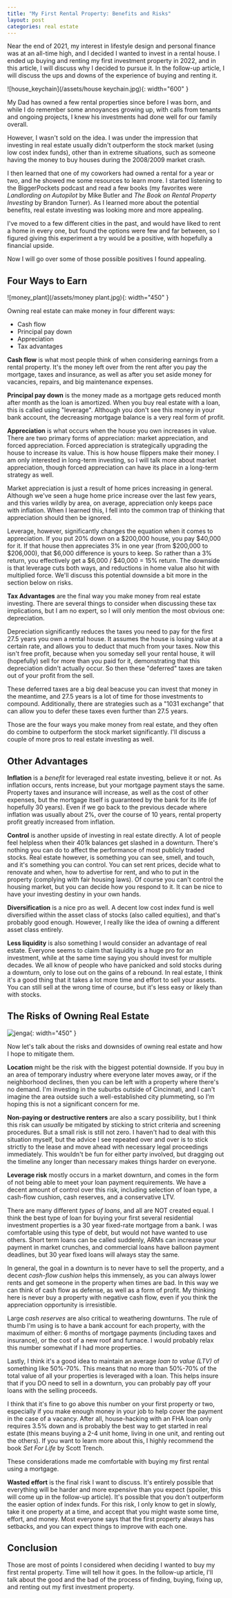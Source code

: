 ```yaml
---
title: "My First Rental Property: Benefits and Risks"
layout: post
categories: real estate
---
```


Near the end of 2021, my interest in lifestyle design and personal finance was at an all-time high, and I decided I wanted to invest in a rental house. I ended up buying and renting my first investment property in 2022, and in this article, I will discuss why I decided to pursue it. In the follow-up article, I will discuss the ups and downs of the experience of buying and renting it.



![house_keychain](/assets/house keychain.jpg){: width="600" }

My Dad has owned a few rental properties since before I was born, and while I do remember some annoyances growing up, with calls from tenants and ongoing projects, I knew his investments had done well for our family overall. 

However, I wasn't sold on the idea. I was under the impression that investing in real estate usually didn't outperform the stock market (using low cost index funds), other than in extreme situations, such as someone having the money to buy houses during the 2008/2009 market crash. 

I then learned that one of my coworkers had owned a rental for a year or two, and he showed me some resources to learn more. I started listening to the BiggerPockets podcast and read a few books (my favorites were *Landlording on Autopilot* by Mike Butler and *The Book on Rental Property Investing* by Brandon Turner). As I learned more about the potential benefits, real estate investing was looking more and more appealing.

I've moved to a few different cities in the past, and would have liked to rent a home in every one, but found the options were few and far between, so I figured giving this experiment a try would be a positive, with hopefully a financial upside.

Now I will go over some of those possible positives I found appealing.

## Four Ways to Earn
![money_plant](/assets/money plant.jpg){: width="450" }

Owning real estate can make money in four different ways: 
* Cash flow
* Principal pay down
* Appreciation
* Tax advantages

**Cash flow** is what most people think of when considering earnings from a rental property. It's the money left over from the rent after you pay the mortgage, taxes and insurance, as well as after you set aside money for vacancies, repairs, and big maintenance expenses. 

**Principal pay down** is the money made as a mortgage gets reduced month after month as the loan is amortized. When you buy real estate with a loan, this is called using "leverage". Although you don't see this money in your bank account, the decreasing mortgage balance is a very real form of profit.

**Appreciation** is what occurs when the house you own increases in value. There are two primary forms of appreciation: market appreciation, and forced appreciation. Forced appreciation is strategically upgrading the house to increase its value. This is how house flippers make their money. I am only interested in long-term investing, so I will talk more about market appreciation, though forced appreciation can have its place in a long-term strategy as well.

Market appreciation is just a result of home prices increasing in general. Although we've seen a huge home price increase over the last few years, and this varies wildly by area, on average, appreciation only keeps pace with inflation. When I learned this, I fell into the common trap of thinking that appreciation should then be ignored. 

Leverage, however, significantly changes the equation when it comes to appreciation. If you put 20% down on a $200,000 house, you pay $40,000 for it. If that house then appreciates 3% in one year (from $200,000 to $206,000), that $6,000 difference is yours to keep. So rather than a 3% return, you effectively get a $6,000 / $40,000 = 15% return. The downside is that leverage cuts both ways, and reductions in home value also hit with multiplied force. We'll discuss this potential downside a bit more in the section below on risks.

**Tax Advantages** are the final way you make money from real estate investing. There are several things to consider when discussing these tax implications, but I am no expert, so I will only mention the most obvious one: depreciation.

Depreciation significantly reduces the taxes you need to pay for the first 27.5 years you own a rental house. It assumes the house is losing value at a certain rate, and allows you to deduct that much from your taxes. Now this isn't free profit, because when you someday sell your rental house, it will (hopefully) sell for more than you paid for it, demonstrating that this depreciation didn't actually occur. So then these "deferred" taxes are taken out of your profit from the sell.

These deferred taxes are a big deal beacuse you can invest that money in the meantime, and 27.5 years is a lot of time for those investments to compound. Additionally, there are strategies such as a "1031 exchange" that can allow you to defer these taxes even further than 27.5 years. 

Those are the four ways you make money from real estate, and they often do combine to outperform the stock market significantly. I'll discuss a couple of more pros to real estate investing as well.

## Other Advantages
**Inflation** is a *benefit* for leveraged real estate investing, believe it or not. As inflation occurs, rents increase, but your mortgage payment stays the same. Property taxes and insurance will increase, as well as the cost of other expenses, but the mortgage itself is guaranteed by the bank for its life (of hopefully 30 years). Even if we go back to the previous decade where inflation was usually about 2%, over the course of 10 years, rental property profit greatly increased from inflation. 

**Control** is another upside of investing in real estate directly. A lot of people feel helpless when their 401k balances get slashed in a downturn. There's nothing you can do to affect the performance of most publicly traded stocks. Real estate however, is something you can see, smell, and touch, and it's something you can control. You can set rent prices, decide what to renovate and when, how to advertise for rent, and who to put in the property (complying with fair housing laws). Of course you can't control the housing market, but you can decide how you respond to it. It can be nice to have your investing destiny in your own hands.

**Diversification** is a nice pro as well. A decent low cost index fund is well diversified within the asset class of stocks (also called equities), and that's probably good enough. However, I really like the idea of owning a different asset class entirely.

**Less liquidity** is also something I would consider an advantage of real estate. Everyone seems to claim that liquidity is a huge pro for an investment, while at the same time saying you should invest for multiple decades. We all know of people who have panicked and sold stocks during a downturn, only to lose out on the gains of a rebound. In real estate, I think it's a good thing that it takes a lot more time and effort to sell your assets. You can still sell at the wrong time of course, but it's less easy or likely than with stocks.

## The Risks of Owning Real Estate
![jenga](/assets/jenga.jpg){: width="450" }

Now let's talk about the risks and downsides of owning real estate and how I hope to mitigate them.

**Location** might be the risk with the biggest potential downside. If you buy in an area of temporary industry where everyone later moves away, or if the neighborhood declines, then you can be left with a property where there's no demand. I'm investing in the suburbs outside of Cincinnati, and I can't imagine the area outside such a well-established city plummeting, so I'm hoping this is not a significant concern for me.
 
**Non-paying or destructive renters** are also a scary possibility, but I think this risk can *usually* be mitigated by sticking to strict criteria and screening procedures. But a small risk is still not zero. I haven't had to deal with this situation myself, but the advice I see repeated over and over is to stick strictly to the lease and move ahead with necessary legal proceedings immediately. This wouldn't be fun for either party involved, but dragging out the timeline any longer than necessary makes things harder on everyone.

**Leverage risk** mostly occurs in a market downturn, and comes in the form of not being able to meet your loan payment requirements. We have a decent amount of control over this risk, including selection of loan type, a cash-flow cushion, cash reserves, and a conservative LTV.

There are many different *types of loans*, and all are NOT created equal. I think the best type of loan for buying your first several residential investment properties is a 30 year fixed-rate mortgage from a bank. I was comfortable using this type of debt, but would not have wanted to use others. Short term loans can be called suddenly, ARMs can increase your payment in market crunches, and commercial loans have balloon payment deadlines, but 30 year fixed loans will always stay the same. 

In general, the goal in a downturn is to never have to sell the property, and a decent *cash-flow cushion* helps this immensely, as you can always lower rents and get someone in the property when times are bad. In this way we can think of cash flow as defense, as well as a form of profit. My thinking here is never buy a property with negative cash flow, even if you think the appreciation opportunity is irresistible. 

Large *cash reserves* are also critical to weathering downturns. The rule of thumb I'm using is to have a bank account for each property, with the maximum of either: 6 months of mortgage payments (including taxes and insurance), or the cost of a new roof and furnace. I would probably relax this number somewhat if I had more properties.

Lastly, I think it's a good idea to maintain an average *loan to value (LTV)* of something like 50%-70%. This means that no more than 50%-70% of the total value of all your properties is leveraged with a loan. This helps insure that if you DO need to sell in a downturn, you can probably pay off your loans with the selling proceeds.

I think that it's fine to go above this number on your first property or two, especially if you make enough money in your job to help cover the payment in the case of a vacancy. After all, house-hacking with an FHA loan only requires 3.5% down and is probably the best way to get started in real estate (this means buying a 2-4 unit home, living in one unit, and renting out the others). If you want to learn more about this, I highly recommend the book *Set For Life* by Scott Trench.

These considerations made me comfortable with buying my first rental using a mortgage.

**Wasted effort** is the final risk I want to discuss. It's entirely possible that everything will be harder and more expensive than you expect (spoiler, this will come up in the follow-up article). It's possible that you don't outperform the easier option of index funds. For this risk, I only know to get in slowly, take it one property at a time, and accept that you might waste some time, effort, and money. Most everyone says that the first property always has setbacks, and you can expect things to improve with each one.

## Conclusion
Those are most of points I considered when deciding I wanted to buy my first rental property. Time will tell how it goes. In the follow-up article, I'll talk about the good and the bad of the process of finding, buying, fixing up, and renting out my first investment property.
